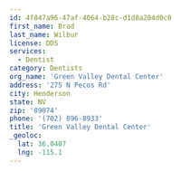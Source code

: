 ```yaml
---
id: 4f847a96-47af-4064-b28c-d1d8a204d0c0
first_name: Brad
last_name: Wilbur
license: DDS
services:
  - Dentist
category: Dentists
org_name: 'Green Valley Dental Center'
address: '275 N Pecos Rd'
city: Henderson
state: NV
zip: '89074'
phone: '(702) 896-8933'
title: 'Green Valley Dental Center'
_geoloc:
  lat: 36.0407
  lng: -115.1
---
```

